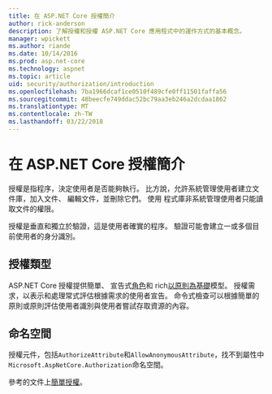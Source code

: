 ```yaml
---
title: 在 ASP.NET Core 授權簡介
author: rick-anderson
description: 了解授權和授權 ASP.NET Core 應用程式中的運作方式的基本概念。
manager: wpickett
ms.author: riande
ms.date: 10/14/2016
ms.prod: asp.net-core
ms.technology: aspnet
ms.topic: article
uid: security/authorization/introduction
ms.openlocfilehash: 7ba1966dcaf1ce0510f489cfe0ff11501faffa56
ms.sourcegitcommit: 48beecfe749ddac52bc79aa3eb246a2dcdaa1862
ms.translationtype: MT
ms.contentlocale: zh-TW
ms.lasthandoff: 03/22/2018
---
```

# <a name="introduction-to-authorization-in-aspnet-core"></a>在 ASP.NET Core 授權簡介

<a name="security-authorization-introduction"></a>

授權是指程序，決定使用者是否能夠執行。 比方說，允許系統管理使用者建立文件庫，加入文件、 編輯文件，並刪除它們。 使用 程式庫非系統管理使用者只能讀取文件的權限。

授權是垂直和獨立於驗證，這是使用者確實的程序。 驗證可能會建立一或多個目前使用者的身分識別。

## <a name="authorization-types"></a>授權類型

ASP.NET Core 授權提供簡單、 宣告式[角色](xref:security/authorization/roles)和 rich[以原則為基礎](xref:security/authorization/policies)模型。 授權需求，以表示和處理常式評估根據需求的使用者宣告。 命令式檢查可以根據簡單的原則或原則評估使用者識別與使用者嘗試存取資源的內容。

## <a name="namespaces"></a>命名空間

授權元件，包括`AuthorizeAttribute`和`AllowAnonymousAttribute`，找不到屬性中`Microsoft.AspNetCore.Authorization`命名空間。

參考的文件上[簡單授權](xref:security/authorization/simple)。
